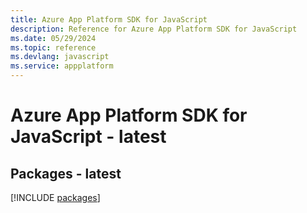 ```yaml
---
title: Azure App Platform SDK for JavaScript
description: Reference for Azure App Platform SDK for JavaScript
ms.date: 05/29/2024
ms.topic: reference
ms.devlang: javascript
ms.service: appplatform
---
```

# Azure App Platform SDK for JavaScript - latest
## Packages - latest
[!INCLUDE [packages](app-platform-index.md)]